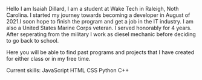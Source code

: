 Hello I am Isaiah Dillard,
  I am a student at Wake Tech in Raleigh, Noth Carolina. I started my journey towards becoming a developer in August of 2021.I soon hope to finish the program and get a job in the IT industry. I am also a United States Marine Corps veteran. I served honorably for 4 years. After seperating from the military I work as diesel mechanic before deciding to go back to school. 
  
  Here you will be able to find past programs and projects that I have created for either class or in my free time.

Current skills:
JavaScript
HTML
CSS
Python
C++
